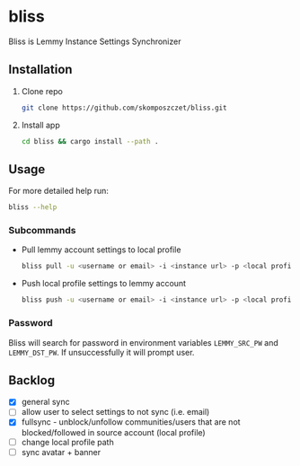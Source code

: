 # bliss
Bliss is Lemmy Instance Settings Synchronizer

## Installation
1. Clone repo
    ```bash
    git clone https://github.com/skomposzczet/bliss.git
    ```
1. Install app
    ```bash
    cd bliss && cargo install --path .
    ```
## Usage
For more detailed help run:
```bash
bliss --help
```
### Subcommands
- Pull lemmy account settings to local profile
    ```bash
    bliss pull -u <username or email> -i <instance url> -p <local profile name>
    ```
- Push local profile settings to lemmy account
    ```bash
    bliss push -u <username or email> -i <instance url> -p <local profile name>
    ```
### Password
Bliss will search for password in environment variables `LEMMY_SRC_PW` and `LEMMY_DST_PW`. If unsuccessfully it will prompt user.
## Backlog
- [X] general sync
- [ ] allow user to select settings to not sync (i.e. email)
- [X] fullsync - unblock/unfollow communities/users that are not blocked/followed in source account (local profile)
- [ ] change local profile path
- [ ] sync avatar + banner
